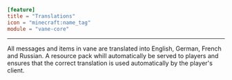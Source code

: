 ```toml
[feature]
title = "Translations"
icon = "minecraft:name_tag"
module = "vane-core"
```
---
All messages and items in vane are translated into English, German, French and Russian.
A resource pack whill automatically be served to players and ensures that the correct translation
is used automatically by the player's client.

